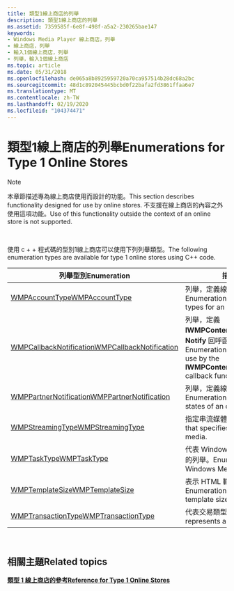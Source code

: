 ```yaml
---
title: 類型1線上商店的列舉
description: 類型1線上商店的列舉
ms.assetid: 7359585f-6e8f-498f-a5a2-230265bae147
keywords:
- Windows Media Player 線上商店，列舉
- 線上商店，列舉
- 輸入1個線上商店，列舉
- 列舉，輸入1個線上商店
ms.topic: article
ms.date: 05/31/2018
ms.openlocfilehash: de065a8b8925959720a70ca957514b28dc68a2bc
ms.sourcegitcommit: 48d1c892045445bcbd0f22bafa2fd3861ffaa6e7
ms.translationtype: MT
ms.contentlocale: zh-TW
ms.lasthandoff: 02/19/2020
ms.locfileid: "104374471"
---
```

# <a name="enumerations-for-type-1-online-stores"></a><span data-ttu-id="7c491-107">類型1線上商店的列舉</span><span class="sxs-lookup"><span data-stu-id="7c491-107">Enumerations for Type 1 Online Stores</span></span>

> [!Note]  
> <span data-ttu-id="7c491-108">本章節描述專為線上商店使用而設計的功能。</span><span class="sxs-lookup"><span data-stu-id="7c491-108">This section describes functionality designed for use by online stores.</span></span> <span data-ttu-id="7c491-109">不支援在線上商店的內容之外使用這項功能。</span><span class="sxs-lookup"><span data-stu-id="7c491-109">Use of this functionality outside the context of an online store is not supported.</span></span>

 

<span data-ttu-id="7c491-110">使用 c + + 程式碼的型別1線上商店可以使用下列列舉類型。</span><span class="sxs-lookup"><span data-stu-id="7c491-110">The following enumeration types are available for type 1 online stores using C++ code.</span></span>



| <span data-ttu-id="7c491-111">列舉型別</span><span class="sxs-lookup"><span data-stu-id="7c491-111">Enumeration</span></span>                                            | <span data-ttu-id="7c491-112">描述</span><span class="sxs-lookup"><span data-stu-id="7c491-112">Description</span></span>                                                                                              |
|--------------------------------------------------------|----------------------------------------------------------------------------------------------------------|
| [<span data-ttu-id="7c491-113">WMPAccountType</span><span class="sxs-lookup"><span data-stu-id="7c491-113">WMPAccountType</span></span>](/previous-versions/windows/desktop/api/contentpartner/ne-contentpartner-wmpaccounttype)                   | <span data-ttu-id="7c491-114">列舉，定義線上商店的帳戶類型。</span><span class="sxs-lookup"><span data-stu-id="7c491-114">Enumeration that defines account types for an online store.</span></span>                                              |
| [<span data-ttu-id="7c491-115">WMPCallbackNotification</span><span class="sxs-lookup"><span data-stu-id="7c491-115">WMPCallbackNotification</span></span>](/previous-versions/windows/desktop/api/contentpartner/ne-contentpartner-wmpcallbacknotification) | <span data-ttu-id="7c491-116">列舉，定義 **IWMPContentPartnerCallback：： Notify** 回呼函數所使用的狀態。</span><span class="sxs-lookup"><span data-stu-id="7c491-116">Enumeration that defines states for use by the **IWMPContentPartnerCallback::Notify** callback function.</span></span> |
| [<span data-ttu-id="7c491-117">WMPPartnerNotification</span><span class="sxs-lookup"><span data-stu-id="7c491-117">WMPPartnerNotification</span></span>](/previous-versions/windows/desktop/api/contentpartner/ne-contentpartner-wmppartnernotification)   | <span data-ttu-id="7c491-118">列舉，定義線上商店的操作狀態。</span><span class="sxs-lookup"><span data-stu-id="7c491-118">Enumeration that defines operational states of an online store.</span></span>                                          |
| [<span data-ttu-id="7c491-119">WMPStreamingType</span><span class="sxs-lookup"><span data-stu-id="7c491-119">WMPStreamingType</span></span>](/previous-versions/windows/desktop/api/contentpartner/ne-contentpartner-wmpstreamingtype)               | <span data-ttu-id="7c491-120">指定串流媒體類型的列舉。</span><span class="sxs-lookup"><span data-stu-id="7c491-120">Enumeration that specifies the type of streaming media.</span></span>                                                  |
| [<span data-ttu-id="7c491-121">WMPTaskType</span><span class="sxs-lookup"><span data-stu-id="7c491-121">WMPTaskType</span></span>](/previous-versions/windows/desktop/api/contentpartner/ne-contentpartner-wmptasktype)                         | <span data-ttu-id="7c491-122">代表 Windows Media Player 工作窗格的列舉。</span><span class="sxs-lookup"><span data-stu-id="7c491-122">Enumeration that represents Windows Media Player task panes.</span></span>                                             |
| [<span data-ttu-id="7c491-123">WMPTemplateSize</span><span class="sxs-lookup"><span data-stu-id="7c491-123">WMPTemplateSize</span></span>](/previous-versions/windows/desktop/api/contentpartner/ne-contentpartner-wmptemplatesize)                 | <span data-ttu-id="7c491-124">表示 HTML 範本大小的列舉。</span><span class="sxs-lookup"><span data-stu-id="7c491-124">Enumeration that represents HTML template sizes.</span></span>                                                         |
| [<span data-ttu-id="7c491-125">WMPTransactionType</span><span class="sxs-lookup"><span data-stu-id="7c491-125">WMPTransactionType</span></span>](/previous-versions/windows/desktop/api/contentpartner/ne-contentpartner-wmptransactiontype)           | <span data-ttu-id="7c491-126">代表交易類型的列舉。</span><span class="sxs-lookup"><span data-stu-id="7c491-126">Enumeration that represents a transaction type.</span></span>                                                          |



 

## <a name="related-topics"></a><span data-ttu-id="7c491-127">相關主題</span><span class="sxs-lookup"><span data-stu-id="7c491-127">Related topics</span></span>

<dl> <dt>

[<span data-ttu-id="7c491-128">**類型 1 線上商店的參考**</span><span class="sxs-lookup"><span data-stu-id="7c491-128">**Reference for Type 1 Online Stores**</span></span>](reference-for-type-1-online-stores.md)
</dt> </dl>

 

 




